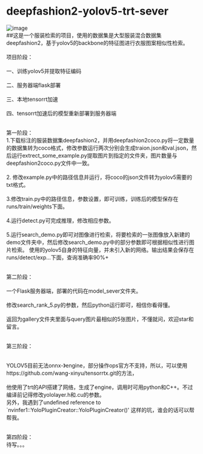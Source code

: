 # deepfashion2-yolov5-trt-sever
![image](https://github.com/sunanlin13174/deepfashion2-yolov5-trt-sever/edit/main/succeed_find_the_obj.png)  
##这是一个服装检索的项目，使用的数据集是大型服装混合数据集deepfashion2，基于yolov5的backbone的特征图进行衣服图案相似性检索。<br>
<br>项目阶段：<br>
<br>一、训练yolov5并提取特征编码<br>
<br>二、服务器端flask部署<br>
<br>三、本地tensorrt加速<br>
<br>四、tensorrt加速后的模型重新部署到服务器端<br>

<br>第一阶段：<br>
1.下载标注的服装数据集deepfashion2，并用deepfashion2coco.py将一定数量的数据集转为coco格式，修改参数运行两次分别会生成traion.json和val.json，然后运行extrect_some_example.py提取图片到指定的文件夹，图片数量与deepfashion2coco.py文件中一致。<br>
<br>2. 修改example.py中的路径信息并运行，将coco的json文件转为yolov5需要的txt格式。<br>
<br>3.修改train.py中的路径信息，参数设置，即可训练，训练后的模型保存在runs/train/weights下面。<br>
<br>4.运行detect.py可完成推理，修改相应参数。<br>
<br>5.运行search_demo.py即可对图像进行检索，将要检索的一张图像放入新建的demo文件夹中，然后修改search_demo.py中的部分参数即可根据相似性进行图片检索。
使用的yolov5自身的特征向量，并未引入新的网络。输出结果会保存在runs/detect/exp...下面，查询准确率90%+<br>

<br>第二阶段：<br>
<br>一个Flask服务器端，部署的代码在model_sever文件夹。<br>
<br>修改search_rank_5.py的参数，然后python运行即可，相信你看得懂。<br>
<br>返回为gallery文件夹里面与query图片最相似的5张图片，不懂就问，欢迎star和留言。<br>


<br>第三阶段：<br>

<br>YOLOV5目前无法onnx-》engine，部分操作ops官方不支持，所以，可以使用https://github.com/wang-xinyu/tensorrtx.git的方法，<br>
<br>他使用了trt的API搭建了网络，生成了engine，调用时可用python和C++。不过编译前记得修改yololayer.h和.cu的参数。<br>另外，我遇到了undefined reference to `nvinfer1::YoloPluginCreator::YoloPluginCreator()' 这样的坑，谁会的话可以帮帮我。<br>

<br>第四阶段：<br>
待写。。。


